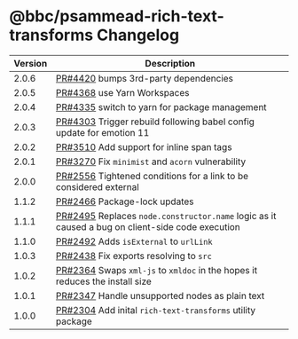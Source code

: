 # @bbc/psammead-rich-text-transforms Changelog

<!-- prettier-ignore -->
| Version | Description |
| ------- | ----------- |
| 2.0.6 | [PR#4420](https://github.com/bbc/psammead/pull/4420) bumps 3rd-party dependencies |
| 2.0.5 | [PR#4368](https://github.com/bbc/psammead/pull/4368) use Yarn Workspaces |
| 2.0.4 | [PR#4335](https://github.com/bbc/psammead/pull/4335) switch to yarn for package management |
| 2.0.3 | [PR#4303](https://github.com/bbc/psammead/pull/4303) Trigger rebuild following babel config update for emotion 11 |
| 2.0.2 | [PR#3510](https://github.com/bbc/psammead/pull/3510) Add support for inline span tags |
| 2.0.1 | [PR#3270](https://github.com/bbc/psammead/pull/3270) Fix `minimist` and `acorn` vulnerability |
| 2.0.0 | [PR#2556](https://github.com/bbc/psammead/pull/2556) Tightened conditions for a link to be considered external |
| 1.1.2 | [PR#2466](https://github.com/bbc/psammead/pull/2466) Package-lock updates |
| 1.1.1 | [PR#2495](https://github.com/bbc/psammead/pull/2495) Replaces `node.constructor.name` logic as it caused a bug on client-side code execution |
| 1.1.0 | [PR#2492](https://github.com/bbc/psammead/pull/2492) Adds `isExternal` to `urlLink` |
| 1.0.3 | [PR#2438](https://github.com/bbc/psammead/pull/2438) Fix exports resolving to `src` |
| 1.0.2 | [PR#2364](https://github.com/bbc/psammead/pull/2364) Swaps `xml-js` to `xmldoc` in the hopes it reduces the install size |
| 1.0.1 | [PR#2347](https://github.com/bbc/psammead/pull/2347) Handle unsupported nodes as plain text |
| 1.0.0 | [PR#2304](https://github.com/bbc/psammead/pull/2304) Add inital `rich-text-transforms` utility package |
